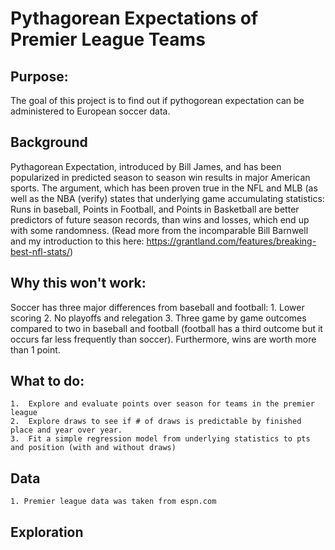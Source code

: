 # Pythagorean Expectations of Premier League Teams

## Purpose:
The goal of this project is to find out if pythogorean expectation can be administered to European soccer data.

## Background
Pythagorean Expectation, introduced by Bill James, and has been popularized in predicted season to season win results in major American sports.  The argument, which has been proven true in the NFL and MLB (as well as the NBA (verify) states that underlying game accumulating statistics: Runs in baseball, Points in Football, and Points in Basketball are better predictors of future season records, than wins and losses, which end up with some randomness.  (Read more from the incomparable Bill Barnwell and my introduction to this here: https://grantland.com/features/breaking-best-nfl-stats/)

## Why this won't work:
Soccer has three major differences from baseball and football:
    1. Lower scoring
    2. No playoffs and relegation
    3. Three game by game outcomes compared to two in baseball and football (football has a third outcome but it occurs far less frequently than soccer).  Furthermore, wins are worth more than 1 point.

## What to do:
    1.  Explore and evaluate points over season for teams in the premier league
    2.  Explore draws to see if # of draws is predictable by finished place and year over year. 
    3.  Fit a simple regression model from underlying statistics to pts and position (with and without draws)  

## Data
    1. Premier league data was taken from espn.com
    
## Exploration
